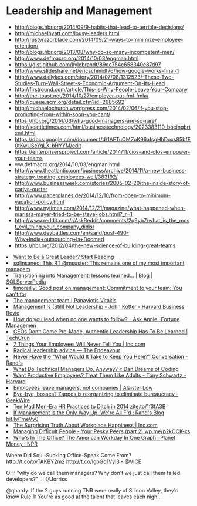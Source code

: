 # Leadership and Management

* http://blogs.hbr.org/2014/09/9-habits-that-lead-to-terrible-decisions/
* http://michaelhyatt.com/lousy-leaders.html
* http://rustyrazorblade.com/2014/09/21-ways-to-minimize-employee-retention/
* http://blogs.hbr.org/2013/08/why-do-so-many-incompetent-men/
* http://www.defmacro.org/2014/10/03/engman.html
* https://gist.github.com/kylebrandt/89dc754c658340e87d97
* http://www.slideshare.net/ericschmidt76/how-google-works-final-1
* http://www.dailykos.com/story/2014/07/08/1312523/-These-Two-Studies-Turn-Wall-Street-s-Economic-Argument-On-Its-Head
* http://firstround.com/article/This-is-Why-People-Leave-Your-Company
* http://the-toast.net/2014/10/27/employer-put-fml-fmla/
* http://queue.acm.org/detail.cfm?id=2685692
* http://michaelochurch.wordpress.com/2014/02/06/if-you-stop-promoting-from-within-soon-you-cant/
* https://hbr.org/2014/03/why-good-managers-are-so-rare/
* http://seattletimes.com/html/businesstechnology/2023383110_boeingbrtxml.html
* https://docs.google.com/document/d/1AFTuOMZoK96afsgHhDoxs85bfE0tKwUSeYgLX-bHYYM/edit
* https://enterprisersproject.com/article/2014/11/cios-and-ctos-empower-your-teams
* ww.defmacro.org/2014/10/03/engman.html
* http://www.theatlantic.com/business/archive/2014/11/a-new-business-strategy-treating-employees-well/383192/
* http://www.businessweek.com/stories/2005-02-20/the-inside-story-of-carlys-ouster
* http://www.paperplanes.de/2014/12/10/from-open-to-minimum-vacation-policy.html
* http://www.nytimes.com/2014/12/21/magazine/what-happened-when-marissa-mayer-tried-to-be-steve-jobs.html?_r=1
* http://www.reddit.com/r/AskReddit/comments/2q9yb7/what_is_the_most_evil_thing_your_company_didis/
* http://www.devbattles.com/en/sand/post-490-Why+India+outsourcing+is+Doomed
* https://hbr.org/2012/04/the-new-science-of-building-great-teams


<li><a href="http://lifehacker.com/5936493/want-to-be-a-great-leader-start-reading" time_added="1348860619" tags="hn">Want to Be a Great Leader? Start Reading</a></li>
<li><a href="http://t.co/YYHq3ykW" time_added="1351961289" tags="hn">sqlinsaneo: This RT @msuster: This remains one of my most important managem</a></li>
<li><a href="http://pulse.sqlserverpedia.com/blog/transitioning-into-management-lessons-learned/" time_added="1353428056" tags="hn,sql">Transitioning into Management; lessons learned… | Blog | SQLServerPedia</a></li>
<li><a href="http://t.co/3UIY8aIt" time_added="1355587666" tags="academia,brand,hn,important">timoreilly: Good post on management: Commitment to your team: You can't for</a></li>
<li><a href="http://vitakis.com/2013/01/06/the-management-team/" time_added="1357502149" tags="hn,important">The management team | Panayiotis Vitakis</a></li>
<li><a href="http://blogs.hbr.org/kotter/2013/01/management-is-still-not-leadership.html" time_added="1357980566" tags="academia,hn">Management Is (Still) Not Leadership - John Kotter - Harvard Business Revie</a></li>
<li><a href="http://management.fortune.cnn.com/2013/01/10/leadership-change-resistance/?iid=HP_LN" time_added="1357848500" tags="academia,brand,hn,important,side biz">How do you lead when no one wants to follow? - Ask Annie -Fortune Managemen</a></li>
<li><a href="http://techcrunch.com/2012/12/01/the-path-to-a-culture-of-success-is-paved-with-authentic-leadership/" time_added="1354409560" tags="hn">CEOs Don’t Come Pre-Made, Authentic Leadership Has To Be Learned | TechCrun</a></li>
<li><a href="http://www.inc.com/jeff-haden/what-your-employees-are-really-thinking.html" time_added="1354735709" tags="brand">7 Things Your Employees Will Never Tell You | Inc.com</a></li>
<li><a href="http://www.johndcook.com/blog/2012/11/05/radical-leadership/" time_added="1352146790" tags="hn">Radical leadership advice — The Endeavour</a></li>
<li><a href="http://moz.com/rand/never-have-the-what-would-it-take-to-keep-you-here-conversation/" time_added="1356816736" tags="hn,important">Never Have the "What Would It Take to Keep You Here?" Conversation - Rand's</a></li>
<li><a href="http://dandreamsofcoding.com/2013/01/22/what-do-technical-managers-do-anyway/" time_added="1358862892" tags="hn">What Do Technical Managers Do, Anyway? « Dan Dreams of Coding</a></li>
<li><a href="http://blogs.hbr.org/schwartz/2013/03/treat-employees-with-trust.html" time_added="1363237204" tags="brand,hiring/firing,hn">Want Productive Employees? Treat Them Like Adults - Tony Schwartz - Harvard</a></li>
<li><a href="http://www.alaisterlow.com/employees-leave-managers-not-companies/" time_added="1360167293" tags="brand,hiring/firing,hn">Employees leave managers, not companies | Alaister Low</a></li>
<li><a href="http://www.geekwire.com/2013/byebye-bosses-zappos-reorganizing-eliminate-bureaucracy/" time_added="1388515147" tags="">Bye-bye, bosses? Zappos is reorganizing to eliminate bureaucracy - GeekWire</a></li>
<li><a href="http://zite.to/1f3fA3B" time_added="1390752034" tags="">Ten Mad Men-Era HR Practices to Ditch in 2014 zite.to/1f3fA3B</a></li>
<li><a href="http://bit.ly/1meVv01" time_added="1399901950" tags="">If Management is the Only Way Up, We're All F'd : Rand's Blog bit.ly/1meVv0</a></li>
<li><a href="http://www.inc.com/geoffrey-james/the-surprising-truth-about-workplace-happiness.html?cid=home1" time_added="1389709340" tags="">The Surprising Truth About Workplace Happiness | Inc.com</a></li>
<li><a href="http://wp.me/p2kOCK-xs" time_added="1364790340" tags="to_read">Managing Difficult People - Your Pesky Peers (part 2) wp.me/p2kOCK-xs</a></li>
<li><a href="http://www.npr.org/blogs/money/2014/08/27/343415569/whos-in-the-office-the-american-workday-in-one-graph" time_added="1409205769" tags="">Who's In The Office? The American Workday In One Graph : Planet Money : NPR</a></li>


Where Did Soul-Sucking Office-Speak Come From? http://t.co/xvTAKBY2m2 http://t.co/lgpGq1Vyi3 - @VICE

OH: "why do we call them managers? Why don't we just call them failed developers?" ... @Jorriss

@qhardy: If the 2 guys running TNR were really of Silicon Valley, they'd know Rule 1: You're as good at the talent that leaves each nigh…






